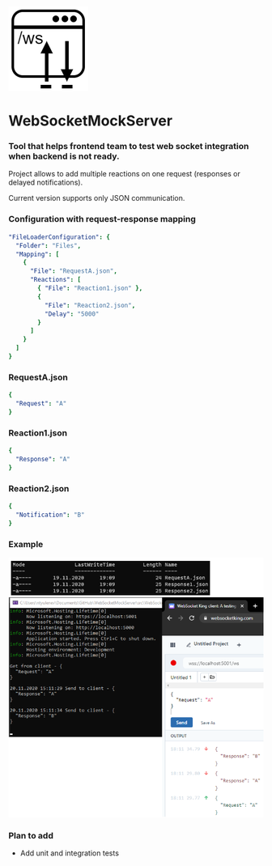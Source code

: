 ![WebSocketMockServer](logo.PNG)
# WebSocketMockServer

### Tool that helps frontend team to test web socket integration when backend is not ready.

Project allows to add multiple reactions on one request (responses or delayed notifications).

Current version supports only JSON communication.

### Configuration with request-response mapping
```yaml
"FileLoaderConfiguration": {
  "Folder": "Files",
  "Mapping": [
    {
      "File": "RequestA.json",
      "Reactions": [
        { "File": "Reaction1.json" },
        {
          "File": "Reaction2.json",
          "Delay": "5000"
        }
      ]
    }
  ]
}
```

### RequestA.json

```yaml
{
  "Request": "A"
}
```

### Reaction1.json

```yaml
{
  "Response": "A"
}
```

### Reaction2.json

```yaml
{
  "Notification": "B"
}
```

### Example

![example](Example.png)

### Plan to add
* Add unit and integration tests

